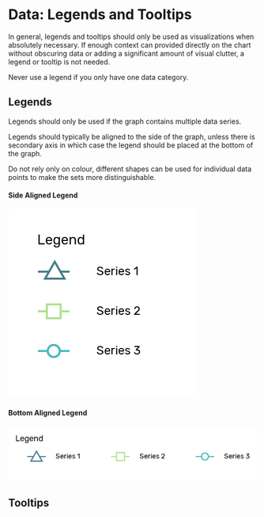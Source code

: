 # Data: Legends and Tooltips

In general, legends and tooltips should only be used as visualizations when absolutely necessary. If enough context can provided directly on the chart without obscuring data or adding a significant amount of visual clutter, a legend or tooltip is not needed.

Never use a legend if you only have one data category.

## Legends

Legends should only be used if the graph contains multiple data series. 

Legends should typically be aligned to the side of the graph, unless there is secondary axis in which case the legend should be placed at the bottom of the graph. 

Do not rely only on colour, different shapes can be used for individual data points to make the sets more distinguishable.

#### Side Aligned Legend

![](.gitbook/assets/asset-28-2x.png)

#### Bottom Aligned Legend

![](.gitbook/assets/asset-1-2x.png)

## Tooltips

